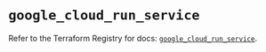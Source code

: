 # `google_cloud_run_service`

Refer to the Terraform Registry for docs: [`google_cloud_run_service`](https://registry.terraform.io/providers/hashicorp/google/6.36.1/docs/resources/cloud_run_service).
